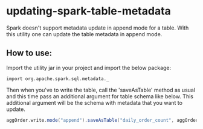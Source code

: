 # updating-spark-table-metadata
Spark doesn't support metadata update in append mode for a table. With this utility one can update the table metadata in append mode.

## How to use:
Import the utility jar in your project and import the below package:

```
import org.apache.spark.sql.metadata._
```
Then when you've to write the table, call the 'saveAsTable' method as usual and this time pass an additional argument for table schema like below. This additional argument will be the schema with metadata that you want to update.

```scala
aggOrder.write.mode("append").saveAsTable("daily_order_count", aggOrder.schema)
```
